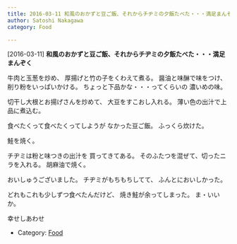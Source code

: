 ```yaml
---
title: 2016-03-11 和風のおかずと豆ご飯、それからチヂミの夕飯たべた・・・満足まんぞく
author: Satoshi Nakagawa
category: Food

---
```


[2016-03-11] **和風のおかずと豆ご飯、それからチヂミの夕飯たべた・・・満足まんぞく** 

 牛肉と玉葱を炒め、
厚揚げと竹の子をくわえて煮る。
醤油と味醂で味をつけ、
削り粉をいっぱいかける。
ちょっと下品かな・・・ってくらいの
濃いめの味。

 切干し大根とお揚げさんを炒めて、
大豆をすこおし入れる。
薄い色の出汁で上品に煮込む。

 食べたくって食べたくってしようが
なかった豆ご飯。
ふっくら炊けた。

 鮭を焼く。

 チヂミは粉と味つきの出汁を
買ってきてある。
そのふたつを混ぜて、切ったニラを入れる。
胡麻油で焼く。

 おいしゅうございました。
チヂミがもちもちしてて、
ふんとにおいしかった。

 どれもこれも少しずつ食べたんだけど、
焼き鮭が余ってしまった。
ま・いいか。

 幸せしあわせ

- Category: [Food](https://merapano.github.io/categories.html#Food)

